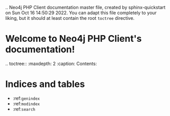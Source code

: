 .. Neo4j PHP Client documentation master file, created by
   sphinx-quickstart on Sun Oct 16 14:50:29 2022.
   You can adapt this file completely to your liking, but it should at least
   contain the root `toctree` directive.

Welcome to Neo4j PHP Client's documentation!
============================================

.. toctree::
   :maxdepth: 2
   :caption: Contents:



Indices and tables
==================

* :ref:`genindex`
* :ref:`modindex`
* :ref:`search`
